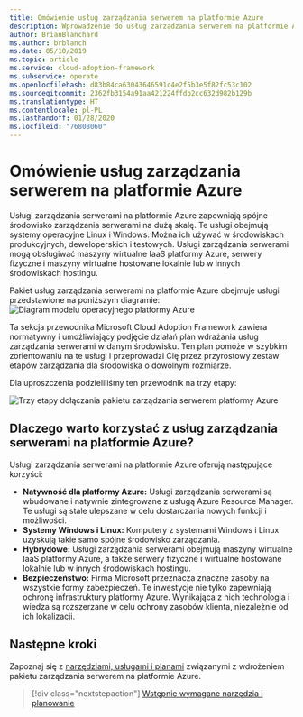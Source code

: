 ```yaml
---
title: Omówienie usług zarządzania serwerem na platformie Azure
description: Wprowadzenie do usług zarządzania serwerem na platformie Azure
author: BrianBlanchard
ms.author: brblanch
ms.date: 05/10/2019
ms.topic: article
ms.service: cloud-adoption-framework
ms.subservice: operate
ms.openlocfilehash: d83b84ca63043646591c4e2f5b3e5f82fc53c102
ms.sourcegitcommit: 2362fb3154a91aa421224ffdb2cc632d982b129b
ms.translationtype: HT
ms.contentlocale: pl-PL
ms.lasthandoff: 01/28/2020
ms.locfileid: "76808060"
---
```

# <a name="overview-of-azure-server-management-services"></a>Omówienie usług zarządzania serwerem na platformie Azure

Usługi zarządzania serwerami na platformie Azure zapewniają spójne środowisko zarządzania serwerami na dużą skalę. Te usługi obejmują systemy operacyjne Linux i Windows. Można ich używać w środowiskach produkcyjnych, deweloperskich i testowych. Usługi zarządzania serwerami mogą obsługiwać maszyny wirtualne IaaS platformy Azure, serwery fizyczne i maszyny wirtualne hostowane lokalnie lub w innych środowiskach hostingu.

Pakiet usług zarządzania serwerami na platformie Azure obejmuje usługi przedstawione na poniższym diagramie: ![Diagram modelu operacyjnego platformy Azure](./media/operations-diagram.png)

Ta sekcja przewodnika Microsoft Cloud Adoption Framework zawiera normatywny i umożliwiający podjęcie działań plan wdrażania usług zarządzania serwerami w danym środowisku. Ten plan pomoże w szybkim zorientowaniu na te usługi i przeprowadzi Cię przez przyrostowy zestaw etapów zarządzania dla środowiska o dowolnym rozmiarze.

Dla uproszczenia podzieliliśmy ten przewodnik na trzy etapy:

![Trzy etapy dołączania pakietu zarządzania serwerem platformy Azure](./media/operations-stages.png)

<!-- markdownlint-disable MD026 -->

## <a name="why-use-azure-server-management-services"></a>Dlaczego warto korzystać z usług zarządzania serwerami na platformie Azure?

Usługi zarządzania serwerami na platformie Azure oferują następujące korzyści:

- **Natywność dla platformy Azure:** Usługi zarządzania serwerami są wbudowane i natywnie zintegrowane z usługą Azure Resource Manager. Te usługi są stale ulepszane w celu dostarczania nowych funkcji i możliwości.
- **Systemy Windows i Linux:** Komputery z systemami Windows i Linux uzyskują takie samo spójne środowisko zarządzania.
- **Hybrydowe:** Usługi zarządzania serwerami obejmują maszyny wirtualne IaaS platformy Azure, a także serwery fizyczne i wirtualne hostowane lokalnie lub w innych środowiskach hostingu.
- **Bezpieczeństwo:** Firma Microsoft przeznacza znaczne zasoby na wszystkie formy zabezpieczeń. Te inwestycje nie tylko zapewniają ochronę infrastruktury platformy Azure. Wynikająca z nich technologia i wiedza są rozszerzane w celu ochrony zasobów klienta, niezależnie od ich lokalizacji.

## <a name="next-steps"></a>Następne kroki

Zapoznaj się z [narzędziami, usługami i planami](./prerequisites.md) związanymi z wdrożeniem pakietu zarządzania serwerem na platformie Azure.

> [!div class="nextstepaction"]
> [Wstępnie wymagane narzędzia i planowanie](./prerequisites.md)

